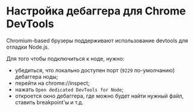 # Настройка дебаггера для Chrome DevTools

Chromium-based брузеры поддерживают использование devtools для отладки Node.js.

Для того чтобы подключиться к ноде, нужно:
- убедиться, что локально доступен порт (`9229` по-умолчанию) дебаггера ноды;
- перейти на chrome://inspect;
- нажать `Open dedicated DevTools for Node`;
- откроется окно дебаггера, где можно будет найти нужный файл, ставить breakpoint'ы и т.д.
